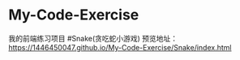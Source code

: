 # My-Code-Exercise
 我的前端练习项目
#Snake(贪吃蛇小游戏)
预览地址：https://1446450047.github.io/My-Code-Exercise/Snake/index.html

